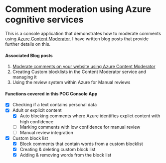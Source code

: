# Comment moderation using Azure cognitive services

This is a console application that demonstrates how to moderate comments using [Azure Content Moderator](https://docs.microsoft.com/en-us/azure/cognitive-services/content-moderator/). I have written blog posts that provide further details on this.

#### Associated Blog posts

 1. [Moderate comments on your website using Azure Content Moderator](https://kolappan.dev/2021/03/21/moderate-comments-using-azure-content-moderator)
 2. Creating Custom blocklists in the Content Moderator service and managing it
 3. Using the review system within Azure for Manual reviews

#### Functions covered in this POC Console App

- [x] Checking if a text contains personal data
- [x] Adult or explicit content
   - [x] Auto blocking comments where Azure identifies explict content with high confidence
   - [ ] Marking comments with low confidence for manual review
   - [ ] Manual review integration
- [x] Custom block list
   - [x] Block comments that contain words from a custom blocklist
   - [x] Creating & deleting custom block list
   - [x] Adding & removing words from the block list
